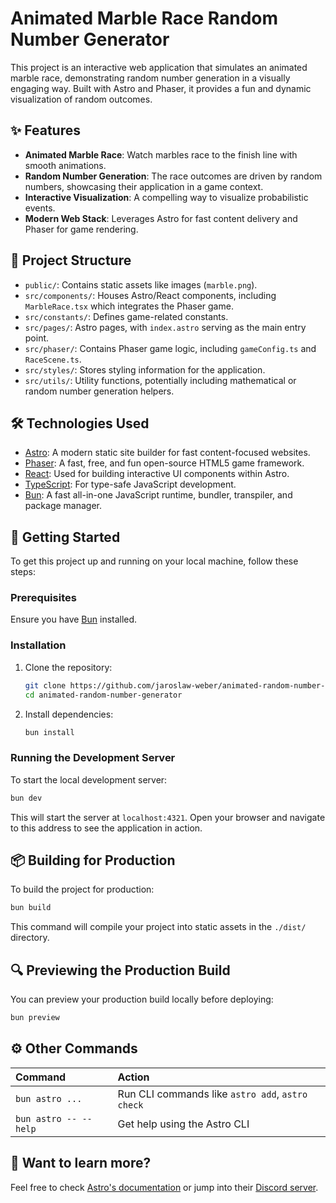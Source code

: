 # Animated Marble Race Random Number Generator

This project is an interactive web application that simulates an animated marble race, demonstrating random number generation in a visually engaging way. Built with Astro and Phaser, it provides a fun and dynamic visualization of random outcomes.

## ✨ Features

*   **Animated Marble Race**: Watch marbles race to the finish line with smooth animations.
*   **Random Number Generation**: The race outcomes are driven by random numbers, showcasing their application in a game context.
*   **Interactive Visualization**: A compelling way to visualize probabilistic events.
*   **Modern Web Stack**: Leverages Astro for fast content delivery and Phaser for game rendering.

## 🚀 Project Structure

*   `public/`: Contains static assets like images (`marble.png`).
*   `src/components/`: Houses Astro/React components, including `MarbleRace.tsx` which integrates the Phaser game.
*   `src/constants/`: Defines game-related constants.
*   `src/pages/`: Astro pages, with `index.astro` serving as the main entry point.
*   `src/phaser/`: Contains Phaser game logic, including `gameConfig.ts` and `RaceScene.ts`.
*   `src/styles/`: Stores styling information for the application.
*   `src/utils/`: Utility functions, potentially including mathematical or random number generation helpers.

## 🛠️ Technologies Used

*   [Astro](https://astro.build/): A modern static site builder for fast content-focused websites.
*   [Phaser](https://phaser.io/): A fast, free, and fun open-source HTML5 game framework.
*   [React](https://react.dev/): Used for building interactive UI components within Astro.
*   [TypeScript](https://www.typescriptlang.org/): For type-safe JavaScript development.
*   [Bun](https://bun.sh/): A fast all-in-one JavaScript runtime, bundler, transpiler, and package manager.

## 🏁 Getting Started

To get this project up and running on your local machine, follow these steps:

### Prerequisites

Ensure you have [Bun](https://bun.sh/docs/installation) installed.

### Installation

1.  Clone the repository:
    ```sh
    git clone https://github.com/jaroslaw-weber/animated-random-number-generator.git
    cd animated-random-number-generator
    ```
2.  Install dependencies:
    ```sh
    bun install
    ```

### Running the Development Server

To start the local development server:

```sh
bun dev
```

This will start the server at `localhost:4321`. Open your browser and navigate to this address to see the application in action.

## 📦 Building for Production

To build the project for production:

```sh
bun build
```

This command will compile your project into static assets in the `./dist/` directory.

## 🔍 Previewing the Production Build

You can preview your production build locally before deploying:

```sh
bun preview
```

## ⚙️ Other Commands

| Command                   | Action                                           |
| :------------------------ | :----------------------------------------------- |
| `bun astro ...`       | Run CLI commands like `astro add`, `astro check` |
| `bun astro -- --help` | Get help using the Astro CLI                     |

## 👀 Want to learn more?

Feel free to check [Astro's documentation](https://docs.astro.build) or jump into their [Discord server](https://astro.build/chat).
